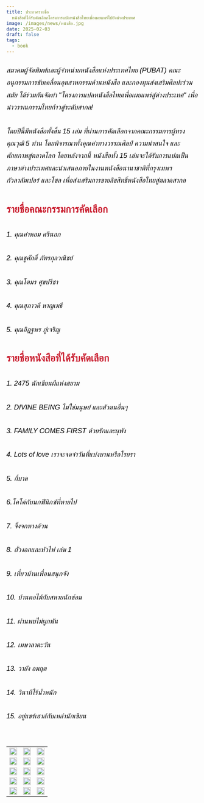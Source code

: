 ```yaml
---
title: ประกาศรายชื่อ
  หนังสือที่ได้รับคัดเลือกโครงการแปลหนังสือไทยเพื่อเผยแพร่ไปยังต่างประเทศ
image: /images/news/หนังสือ.jpg
date: 2025-02-03
draft: false
tags:
  - book
---
```

<style>
    body {
        color: black;
    }

    h3 {
        color: #ca2031;
        font-family: "IBM Plex Sans Thai", sans-serif;
        font-weight: bold;
        font-size: 26px;
        line-height: 1.8;
    }

    h4 {
        color: black;
        font-family: "IBM Plex Sans Thai", sans-serif;
        font-weight: bold;
        font-size: 20px;
        line-height: 1.8;
    }

h5 {
        color: black;
        font-family: "sarabun", sans-serif;
        font-weight: lighter;
        font-size: 18px;
        line-height: 1.8;
    }
</style>

##### สมาคมผู้จัดพิมพ์และผู้จำหน่ายหนังสือแห่งประเทศไทย (PUBAT) คณะอนุกรรมการขับเคลื่อนอุตสาหกรรมด้านหนังสือ และกองทุนส่งเสริมศิลปะร่วมสมัย ได้ร่วมกันจัดทำ "โครงการแปลหนังสือไทยเพื่อเผยแพร่สู่ต่างประเทศ" เพื่อนำวรรณกรรมไทยก้าวสู่ระดับสากล!

##### โดยปีนี้มีหนังสือทั้งสิ้น 15 เล่ม ที่ผ่านการคัดเลือกจากคณะกรรมการผู้ทรงคุณวุฒิ 5 ท่าน โดยพิจารณาทั้งคุณค่าทางวรรณศิลป์ ความน่าสนใจ และศักยภาพสู่ตลาดโลก โดยหลังจากนี้ หนังสือทั้ง 15 เล่นจะได้รับการแปลเป็นภาษาต่างประเทศและนำเสนอภายในงานหนังสือนานาชาติที่กรุงเทพฯ กัวลาลัมเปอร์ และโซล เพื่อส่งเสริมการขายลิขสิทธิ์หนังสือไทยสู่ตลาดสากล

### รายชื่อคณะกรรมการคัดเลือก

##### 1. คุณคำหอม ศรีนอก

##### 2. คุณชูศักดิ์ ภัทรกุลวณิชย์

##### 3. คุณโตมร ศุขปรีชา

##### 4. คุณสุภาวดี หาญเมธี

##### 5. คุณอิฏฐพร ภู่เจริญ

### รายชื่อหนังสือที่ได้รับคัดเลือก

##### 1. 2475 นักเขียนผีแห่งสยาม

##### 2. DIVINE BEING ไม่ใช่มนุษย์ และตัวตนอื่นๆ

##### 3. FAMILY COMES FIRST ด้วยรักและผุพัง

##### 4. Lots of love เราจะจดจำวันที่แบ่งบานหรือโรยรา

##### 5. กี่บาด

##### 6.โคโค่กับนกฟีนิกซ์ที่หายไป

##### 7. จิ้งจกหางด้วน

##### 8. ถั่วงอกและหัวไฟ เล่ม 1

##### 9. เที่ยวบ้านเพื่อนสนุกจัง

##### 10. บ้านตอไม้กับสหายนักซ่อม

##### 11. ผ่านพบไม่ผูกพัน

##### 12. เมษาลาตะวัน

##### 13. วายัง อมฤต

##### 14. วินาทีไร้น้ำหนัก

##### 15. อยู่แชร์เฮาส์กับเหล่านักเขียน

<p><br></p>
<table style="width: 100%; border-collapse: collapse; border: 0px solid rgb(255, 255, 255);">
    <tbody>
        <tr>
            <td style="width: 33.3333%; border: 0px solid rgb(255, 255, 255);"><img src="/images/476148991_122212042004197611_5169328476266092476_n.jpg" style="width: 100%;object-fit;"><br></td>
            <td style="width: 33.3333%; border: 0px solid rgb(255, 255, 255);"><img src="/images/475674354_122212042376197611_7221839629434791692_n.jpg" style="width: 100%;object-fit;"><br></td>
            <td style="width: 33.3333%; border: 0px solid rgb(255, 255, 255);"><img src="/images/476157091_122212042418197611_8202150375988848660_n.jpg" style="width: 100%;object-fit;"><br></td>
        </tr>
        <tr>
            <td style="width: 33.3333%; border: 0px solid rgb(255, 255, 255);"><img src="/images/475777100_122212042178197611_2520877057844287034_n.jpg" style="width: 100%;object-fit;"><br></td>
            <td style="width: 33.3333%; border: 0px solid rgb(255, 255, 255);"><img src="/images/475787070_122212042136197611_1314091753569279791_n.jpg" style="width: 100%;object-fit;"><br></td>
            <td style="width: 33.3333%; border: 0px solid rgb(255, 255, 255);"><img src="/images/475658156_122212041956197611_6936180264616784791_n.jpg" style="width: 100%;object-fit;"><br></td>
        </tr>

<tr>
            <td style="width: 33.3333%; border: 0px solid rgb(255, 255, 255);"><img src="/images/475981578_122212042142197611_2326531040440664259_n.jpg" style="width: 100%;object-fit;"><br></td>
            <td style="width: 33.3333%; border: 0px solid rgb(255, 255, 255);"><img src="/images/475807591_122212042010197611_8811433417960649343_n.jpg" style="width: 100%;object-fit;"><br></td>
            <td style="width: 33.3333%; border: 0px solid rgb(255, 255, 255);"><img src="/images/475972184_122212041920197611_5789990397338961627_n.jpg" style="width: 100%;object-fit;"><br></td>
        </tr>

  <tr>
            <td style="width: 33.3333%; border: 0px solid rgb(255, 255, 255);"><img src="/images/475817742_122212042148197611_568785846250547426_n.jpg" style="width: 100%;object-fit;"><br></td>
            <td style="width: 33.3333%; border: 0px solid rgb(255, 255, 255);"><img src="/images/475542404_122212042568197611_2587202663866533804_n.jpg" style="width: 100%;object-fit;"><br></td>
            <td style="width: 33.3333%; border: 0px solid rgb(255, 255, 255);"><img src="/images/475802535_122212042526197611_5528899788263829458_n.jpg" style="width: 100%;object-fit;"><br></td>
        </tr>

  <tr>
            <td style="width: 33.3333%; border: 0px solid rgb(255, 255, 255);"><img src="/images/476052817_122212042172197611_6752303703206733843_n.jpg" style="width: 100%;object-fit;"><br></td>
            <td style="width: 33.3333%; border: 0px solid rgb(255, 255, 255);"><img src="/images/475837758_122212042328197611_7970075925789190984_n.jpg" style="width: 100%;object-fit;"><br></td>
            <td style="width: 33.3333%; border: 0px solid rgb(255, 255, 255);"><img src="/images/476154035_122212042424197611_4195960618104246624_n.jpg" style="width: 100%;object-fit;"><br></td>
        </tr>
        </tr>
    </tbody>
</table>
